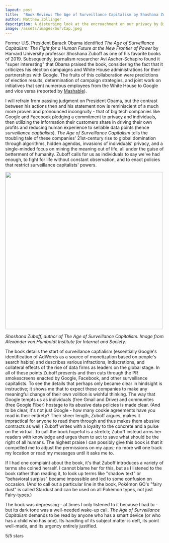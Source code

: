 ```yaml
---
layout: post
title:  "Book Review: The Age of Surveillance Capitalism by Shoshana Zuboff"
author: Matthew Zollinger
description: A disturbing look at the encroachment on our privacy by Big Tech
image: /assets/images/SurvCap.jpeg
---
```


Former U.S. President Barack Obama identified *The Age of Surveillance Capitalism: The Fight for a Human Future at the New Frontier of Power* by Harvard University professor Shoshana Zuboff as one of his favorite books of 2019. Subsequently, journalism researcher Avi Ascher-Schapiro found it "super interesting" that Obama praised the book, considering the fact that it criticizes his election campaigns and White House administrations for their partnerships with Google. The fruits of this collaboration were predictions of election results, determination of campaign strategies, and joint work on initiatives that sent numerous employees from the White House to Google and vice versa (reported by [Mashable](https://mashable.com/article/obama-favorites-2019-the-age-of-surveillance-capitalism)).

I will refrain from passing judgment on President Obama, but the contrast between his actions then and his statement now is reminiscient of a much more proven and pronounced incongruity - that of big tech companies like Google and Facebook pledging a commitment to privacy and individuals, then utilizing the information their customers share in driving their own profits and reducing human experience to sellable data points (hence *surveillance captialists*). *The Age of Surveillance Capitalism* tells the troubling tale of these companies' 21st-century rise to global domination through algorithms, hidden agendas, invasions of individuals' privacy, and a single-minded focus on mining the meaning out of life, all under the guise of betterment of humanity. Zuboff calls for us as individuals to say we've had enough, to fight for life without constant observation, and to enact policies that restrict surveillance capitalists' powers.

<img src="https://upload.wikimedia.org/wikipedia/commons/8/88/Shoshana_Zuboff_at_Alexander_von_Humboldt_Institut.jpg" alt="" style="width:500px;" class = "center"/>

*Shoshana Zuboff, author of The Age of Surveillance Capitalism. Image from Alexander von Humboldt Institute for Internet and Society.*

The book details the start of surveillance captialism (essentially Google's identification of AdWords as a source of monetization based on people's search habits) and describes various infractions, indiscretions, and collateral effects of the rise of data firms as leaders on the global stage. In all of these points Zuboff presents and then cuts through the PR smokescreens enacted by Google, Facebook, and other surveillance capitalists. To see the details that perhaps only became clear in hindsight is instructive; it shows me that to expect these companies to make any meaningful change of their own volition is wishful thinking. The way that Google tempts us as individuals (free Gmail and Drive) and communites (free Google Fiber) hostage to its abusive data policies is made clear. (And to be clear, it's not just Google - how many cookie agreements have you read in their entirety? Their sheer length, Zuboff argues, makes it impractical for anyone to read them through and thus makes them abusive contracts as well.) Zuboff writes with a loyalty to the concrete and a pulse on the virtual. To call the book hopeful is a stretch; Zuboff instead arms her readers with knowledge and urges them to act to save what should be the right of all humans. The highest praise I can possibly give this book is that it compelled me to adjust the permissions on my apps; no more will one track my location or read my messages until it asks me to.

If I had one complaint about the book, it's that Zuboff introduces a variety of terms she coined herself. I cannot blame her for this, but as I listened to the book rather than reading it, to look up terms like "shadow text" or "behavioral surplus" became impossible and led to some confusion on occasion. (And to call out a particular line in the book, Pokémon GO's "fairy dust" is called Stardust and can be used on all Pokémon types, not just Fairy-types.)

The book was depressing - at times I only listened to it because I had to - but its dark tone was a well-needed wake-up call. *The Age of Surveillance Capitalism* demands to be read by anyone who has a smart device (or who has a child who has one). Its handling of its subject matter is deft, its point well-made, and its urgency entirely justified.

5/5 stars